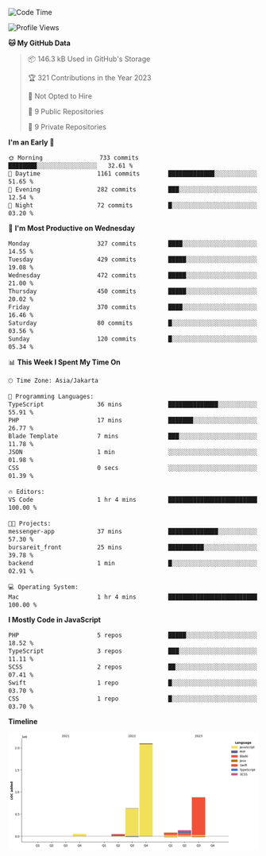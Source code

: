 <!--START_SECTION:waka-->
![Code Time](http://img.shields.io/badge/Code%20Time-199%20hrs%2045%20mins-blue)

![Profile Views](http://img.shields.io/badge/Profile%20Views-0-blue)

**🐱 My GitHub Data** 

> 📦 146.3 kB Used in GitHub's Storage 
 > 
> 🏆 321 Contributions in the Year 2023
 > 
> 🚫 Not Opted to Hire
 > 
> 📜 9 Public Repositories 
 > 
> 🔑 9 Private Repositories 
 > 
**I'm an Early 🐤** 

```text
🌞 Morning                733 commits         ████████░░░░░░░░░░░░░░░░░   32.61 % 
🌆 Daytime                1161 commits        █████████████░░░░░░░░░░░░   51.65 % 
🌃 Evening                282 commits         ███░░░░░░░░░░░░░░░░░░░░░░   12.54 % 
🌙 Night                  72 commits          █░░░░░░░░░░░░░░░░░░░░░░░░   03.20 % 
```
📅 **I'm Most Productive on Wednesday** 

```text
Monday                   327 commits         ████░░░░░░░░░░░░░░░░░░░░░   14.55 % 
Tuesday                  429 commits         █████░░░░░░░░░░░░░░░░░░░░   19.08 % 
Wednesday                472 commits         █████░░░░░░░░░░░░░░░░░░░░   21.00 % 
Thursday                 450 commits         █████░░░░░░░░░░░░░░░░░░░░   20.02 % 
Friday                   370 commits         ████░░░░░░░░░░░░░░░░░░░░░   16.46 % 
Saturday                 80 commits          █░░░░░░░░░░░░░░░░░░░░░░░░   03.56 % 
Sunday                   120 commits         █░░░░░░░░░░░░░░░░░░░░░░░░   05.34 % 
```


📊 **This Week I Spent My Time On** 

```text
🕑︎ Time Zone: Asia/Jakarta

💬 Programming Languages: 
TypeScript               36 mins             ██████████████░░░░░░░░░░░   55.91 % 
PHP                      17 mins             ███████░░░░░░░░░░░░░░░░░░   26.77 % 
Blade Template           7 mins              ███░░░░░░░░░░░░░░░░░░░░░░   11.78 % 
JSON                     1 min               ░░░░░░░░░░░░░░░░░░░░░░░░░   01.98 % 
CSS                      0 secs              ░░░░░░░░░░░░░░░░░░░░░░░░░   01.39 % 

🔥 Editors: 
VS Code                  1 hr 4 mins         █████████████████████████   100.00 % 

🐱‍💻 Projects: 
messenger-app            37 mins             ██████████████░░░░░░░░░░░   57.30 % 
bursareit_front          25 mins             ██████████░░░░░░░░░░░░░░░   39.78 % 
backend                  1 min               █░░░░░░░░░░░░░░░░░░░░░░░░   02.91 % 

💻 Operating System: 
Mac                      1 hr 4 mins         █████████████████████████   100.00 % 
```

**I Mostly Code in JavaScript** 

```text
PHP                      5 repos             █████░░░░░░░░░░░░░░░░░░░░   18.52 % 
TypeScript               3 repos             ███░░░░░░░░░░░░░░░░░░░░░░   11.11 % 
SCSS                     2 repos             ██░░░░░░░░░░░░░░░░░░░░░░░   07.41 % 
Swift                    1 repo              █░░░░░░░░░░░░░░░░░░░░░░░░   03.70 % 
CSS                      1 repo              █░░░░░░░░░░░░░░░░░░░░░░░░   03.70 % 
```



**Timeline**

![Lines of Code chart](https://raw.githubusercontent.com/brstreet2/brstreet2/main/assets/bar_graph.png)


<!--END_SECTION:waka-->
